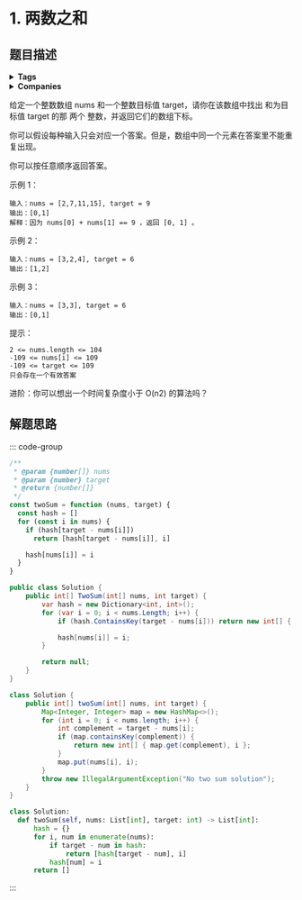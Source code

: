 # 1. 两数之和 <Badge type="tip" text="简单" />

## 题目描述

<details><summary><b>Tags</b></summary>
array | hash-table
</details>

<details><summary><b>Companies</b></summary>
adobe | airbnb | amazon | apple | bloomberg | dropbox | facebook | linkedin | microsoft | uber | yahoo | yelp
</details>

给定一个整数数组 nums 和一个整数目标值 target，请你在该数组中找出 和为目标值 target 的那 两个 整数，并返回它们的数组下标。

你可以假设每种输入只会对应一个答案。但是，数组中同一个元素在答案里不能重复出现。

你可以按任意顺序返回答案。

示例 1：

```
输入：nums = [2,7,11,15], target = 9
输出：[0,1]
解释：因为 nums[0] + nums[1] == 9 ，返回 [0, 1] 。
```

示例 2：

```
输入：nums = [3,2,4], target = 6
输出：[1,2]
```

示例 3：

```
输入：nums = [3,3], target = 6
输出：[0,1]
```

提示：

```
2 <= nums.length <= 104
-109 <= nums[i] <= 109
-109 <= target <= 109
只会存在一个有效答案
```

进阶：你可以想出一个时间复杂度小于 O(n2) 的算法吗？

## 解题思路

::: code-group

```js
/**
 * @param {number[]} nums
 * @param {number} target
 * @return {number[]}
 */
const twoSum = function (nums, target) {
  const hash = []
  for (const i in nums) {
    if (hash[target - nums[i]])
      return [hash[target - nums[i]], i]

    hash[nums[i]] = i
  }
}
```

<!-- 使用C#语言 -->

```c#
public class Solution {
    public int[] TwoSum(int[] nums, int target) {
        var hash = new Dictionary<int, int>();
        for (var i = 0; i < nums.Length; i++) {
            if (hash.ContainsKey(target - nums[i])) return new int[] { hash[target - nums[i]], i };

            hash[nums[i]] = i;
        }

        return null;
    }
}
```

<!-- 使用Java -->

```java
class Solution {
    public int[] twoSum(int[] nums, int target) {
        Map<Integer, Integer> map = new HashMap<>();
        for (int i = 0; i < nums.length; i++) {
            int complement = target - nums[i];
            if (map.containsKey(complement)) {
                return new int[] { map.get(complement), i };
            }
            map.put(nums[i], i);
        }
        throw new IllegalArgumentException("No two sum solution");
    }
}
```

<!-- 使用Python -->

```python
class Solution:
  def twoSum(self, nums: List[int], target: int) -> List[int]:
      hash = {}
      for i, num in enumerate(nums):
          if target - num in hash:
              return [hash[target - num], i]
          hash[num] = i
      return []
```

:::
